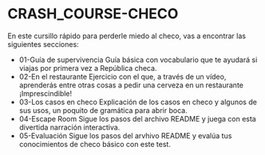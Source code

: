 # CRASH_COURSE-CHECO
En este cursillo rápido para perderle miedo al checo, vas a encontrar las siguientes secciones:
- 01-Guía de supervivencia
Guía básica con vocabulario que te ayudará si viajas por primera vez a República checa.
- 02-En el restaurante
Ejercicio con el que, a través de un vídeo, aprenderás entre otras cosas a pedir una cerveza en un restaurante ¡Imprescindible!
- 03-Los casos en checo
Explicación de los casos en checo y algunos de sus usos, un poquito de gramática para abrir boca.
- 04-Escape Room
Sigue los pasos del archivo README y juega con esta divertida narración interactiva. 
- 05-Evaluación
Sigue los pasos del arvhivo README y evalúa tus conocimientos de checo básico con este test. 
